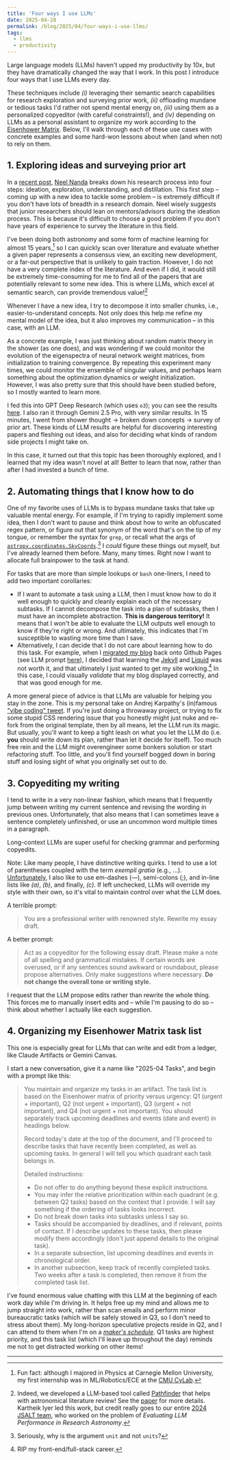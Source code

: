 ```yaml
---
title: 'Four ways I use LLMs'
date: 2025-04-28
permalink: /blog/2025/04/four-ways-i-use-llms/
tags:
  - llms
  - productivity
---
```


Large language models (LLMs) haven't upped my productivity by 10x, but they have dramatically changed the way that I work. In this post I introduce four ways that I use LLMs every day.

These techniques include *(i)* leveraging their semantic search capabilities for research exploration and surveying prior work, *(ii)* offloading mundane or tedious tasks I'd rather not spend mental energy on, *(iii)* using them as a personalized copyeditor (with careful constraints!), and *(iv)* depending on LLMs as a personal assistant to organize my work according to the [Eisenhower Matrix](https://en.wikipedia.org/wiki/Time_management#Eisenhower_method). Below, I'll walk through each of these use cases with concrete examples and some hard-won lessons about when (and when not) to rely on them.

## 1. Exploring ideas and surveying prior art

In a [recent post](https://www.lesswrong.com/s/5GT3yoYM9gRmMEKqL/p/hjMy4ZxS5ogA9cTYK), [Neel Nanda](https://neelnanda.io/) breaks down his research process into four steps: ideation, exploration, understanding, and distillation. This first step – coming up with a new idea to tackle some problem – is extremely difficult if you don't have lots of breadth in a research domain. Neel wisely suggests that junior researchers should lean on mentors/advisors during the ideation process. This is because it's difficult to choose a good problem if you don't have years of experience to survey the literature in this field.

I've been doing both astronomy and some form of machine learning for almost 15 years,[^1] so I can quickly scan over literature and evaluate whether a given paper represents a consensus view, an exciting new development, or a far-out perspective that is unlikely to gain traction. However, I do not have a very complete index of the literature. And even if I did, it would still be extremely time-consuming for me to find all of the papers that are potentially relevant to some new idea. This is where LLMs, which excel at semantic search, can provide tremendous value![^2]

Whenever I have a new idea, I try to decompose it into smaller chunks, i.e., easier-to-understand concepts. Not only does this help me refine my mental model of the idea, but it also improves my communication – in this case, with an LLM. 

As a concrete example, I was just thinking about random matrix theory in the shower (as one does), and was wondering if we could monitor the evolution of the eigenspectra of neural network weight matrices, from initialization to training convergence. By repeating this experiment many times, we could monitor the ensemble of singular values, and perhaps learn something about the optimization dynamics or weight initialization. However, I was also pretty sure that this should have been studied before, so I mostly wanted to learn more.

I fed this into GPT Deep Research (which uses `o3`); you can see the results [here](https://chatgpt.com/share/68101fc7-1840-8001-96e9-11a54c810e16). I also ran it through Gemini 2.5 Pro, with very similar results. In 15 minutes, I went from shower thought → broken down concepts → survey of prior art. These kinds of LLM results are helpful for discovering interesting papers and fleshing out ideas, and also for deciding what kinds of random side projects I might take on. 

In this case, it turned out that this topic has been thoroughly explored, and I learned that my idea wasn't novel at all! Better to learn that now, rather than after I had invested a bunch of time.

## 2. Automating things that I know how to do

One of my favorite uses of LLMs is to bypass mundane tasks that take up valuable mental energy. For example, if I'm trying to rapidly implement some idea, then I don't want to pause and think about how to write an obfuscated regex pattern, or figure out that synonym of the word that's on the tip of my tongue, or remember the syntax for `grep`, or recall what the args of [`astropy.coordinates.SkyCoords`](https://docs.astropy.org/en/stable/api/astropy.coordinates.SkyCoord.html).[^3] I *could* figure these things out myself, but I've already learned them before. Many, many times. Right now I want to allocate full brainpower to the task at hand.

For tasks that are more than simple lookups or `bash` one-liners, I need to add two important corollaries:
- If I want to automate a task using a LLM, then I must know how to do it well enough to quickly and cleanly explain each of the necessary subtasks. If I cannot decompose the task into a plan of subtasks, then I must have an incomplete abstraction. **This is dangerous territory!** It means that I won't be able to evaluate the LLM outputs well enough to know if they're right or wrong. And ultimately, this indicates that I'm susceptible to wasting more time than I save.
- Alternatively, I can decide that I do not care about learning how to do this task. For example, when I [migrated my blog](https://jwuphysics.github.io/blog/2025/04/hello-world-again/) back onto Github Pages (see LLM prompt [here](https://bsky.app/profile/jwuphysics.bsky.social/post/3lnjvw2zy522w)), I decided that learning the [Jekyll](https://jekyllrb.com/docs/liquid/) and [Liquid](https://shopify.github.io/liquid/) was not worth it, and that ultimately I just wanted to get my site working.[^4] In this case, I could visually *validate* that my blog displayed correctly, and that was good enough for me.

A more general piece of advice is that LLMs are valuable for helping you stay in the zone. This is my personal take on Andrej Karpathy's (in)famous ["vibe coding" tweet](https://x.com/karpathy/status/1886192184808149383?lang=en). If you're just doing a throwaway project, or trying to fix some stupid CSS rendering issue that you honestly might just nuke and re-fork from the original template, then by all means, let the LLM run its magic. But usually, you'll want to keep a tight leash on what you let the LLM do (i.e. **you** should write down its plan, rather than let it decide for itself). Too much free rein and the LLM might overengineer some bonkers solution or start refactoring stuff. Too little, and you'll find yourself bogged down in boring stuff and losing sight of what you originally set out to do.

## 3. Copyediting my writing

I tend to write in a very non-linear fashion, which means that I frequently jump between writing my current sentence and revising the wording in previous ones. Unfortunately, that also means that I can sometimes leave a sentence completely unfinished, or use an uncommon word multiple times in a paragraph. 

Long-context LLMs are super useful for checking grammar and performing copyedits.

Note: Like many people, I have distinctive writing quirks. I tend to use a lot of parentheses coupled with the term *exempli gratia* (e.g., ...). [Unfortunately](https://www.rollingstone.com/culture/culture-features/chatgpt-hypen-em-dash-ai-writing-1235314945/), I also like to use em-dashes (—), semi-colons (;), and in-line lists like *(a)*, *(b)*, and finally, *(c)*. If left unchecked, LLMs will override my style with their own, so it's vital to maintain control over what the LLM does.

A terrible prompt:
> You are a professional writer with renowned style. Rewrite my essay draft.

A better prompt:
> Act as a copyeditor for the following essay draft. Please make a note of all spelling and grammatical mistakes. If certain words are overused, or if any sentences sound awkward or roundabout, please propose alternatives. Only make suggestions where necessary. **Do not change the overall tone or writing style.**

I request that the LLM propose edits rather than rewrite the whole thing. This forces me to manually insert edits and – while I'm pausing to do so – think about whether I actually like each suggestion.

## 4. Organizing my Eisenhower Matrix task list

This one is especially great for LLMs that can write and edit from a ledger, like Claude Artifacts or Gemini Canvas. 

I start a new conversation, give it a name like "2025-04 Tasks", and begin with a prompt like this:
> You maintain and organize my tasks in an artifact. The task list is based on the Eisenhower matrix of priority versus urgency: Q1 (urgent + important), Q2 (not urgent + important), Q3 (urgent + not important), and Q4 (not urgent + not important). You should separately track upcoming deadlines and events (date and event) in headings below. 
>
> Record today's date at the top of the document, and I'll proceed to describe tasks that have recently been completed, as well as upcoming tasks. In general I will tell you which quadrant each task belongs in. 
> 
> Detailed instructions:
> * Do not offer to do anything beyond these explicit instructions.
> * You may infer the relative prioritization within each quadrant (e.g. between Q2 tasks) based on the context that I provide. I will say something if the ordering of tasks looks incorrect. 
> * Do not break down tasks into subtasks unless I say so.
> * Tasks should be accompanied by deadlines, and if relevant, points of contact. If I describe updates to these tasks, then please modify them accordingly (don't just append details to the original task).
> * In a separate subsection, list upcoming deadlines and events in chronological order.
> * In another subsection, keep track of recently completed tasks. Two weeks after a task is completed, then remove it from the completed task list.

I've found enormous value chatting with this LLM at the beginning of each work day while I'm driving in. It helps free up my mind and allows me to jump straight into work, rather than scan emails and perform minor bureaucratic tasks (which will be safely stowed in Q3, so I don't need to stress about them). My long-horizon speculative projects reside in Q2, and I can attend to them when I'm on a [*maker's schedule*](https://www.paulgraham.com/makersschedule.html). Q1 tasks are highest priority, and this task list (which I'll leave up throughout the day) reminds me not to get distracted working on other items!

---

[^1]: Fun fact: although I majored in Physics at Carnegie Mellon University, my first internship was in ML/Robotics/ECE at the [CMU CyLab](https://www.cylab.cmu.edu/).
[^2]: Indeed, we developed a LLM-based tool called [Pathfinder](https://huggingface.co/spaces/kiyer/pathfinder) that helps with astronomical literature review! See the [paper](https://ui.adsabs.harvard.edu/abs/2024ApJS..275...38I/abstract) for more details. Kartheik Iyer led this work, but credit really goes to our entire [2024 JSALT team](https://www.clsp.jhu.edu/evaluating-llm-performance-in-research-astronomy/), who worked on the problem of *Evaluating LLM Performance in Research Astronomy*.
[^3]: Seriously, why is the argument `unit` and not `units`? 
[^4]: RIP my front-end/full-stack career.